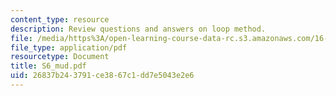 ```yaml
---
content_type: resource
description: Review questions and answers on loop method.
file: /media/https%3A/open-learning-course-data-rc.s3.amazonaws.com/16-01-unified-engineering-i-ii-iii-iv-fall-2005-spring-2006/26837b243791ce3867c1dd7e5043e2e6_S6_mud.pdf
file_type: application/pdf
resourcetype: Document
title: S6_mud.pdf
uid: 26837b24-3791-ce38-67c1-dd7e5043e2e6
---
```

